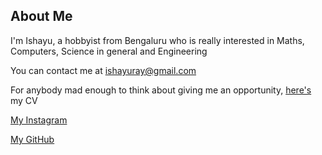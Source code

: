 ## About Me 
I'm Ishayu, a hobbyist from Bengaluru who is really interested in Maths, Computers, Science in general and Engineering

You can contact me at [ishayuray@gmail.com](ishayuray@gmail.com)

For anybody mad enough to think about giving me an opportunity, [here's](cv.pdf) my CV

[My Instagram](https://www.instagram.com/dispossesedsoul/)

[My GitHub](https://github.com/ishayuray09)
